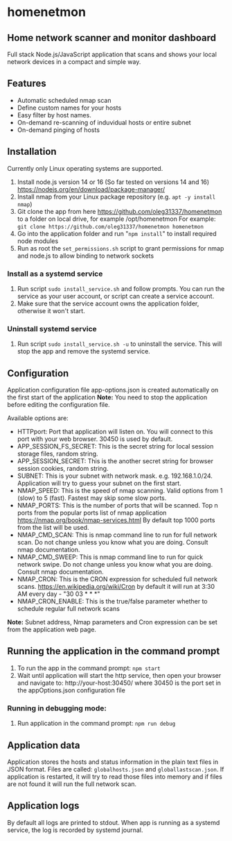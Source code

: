 # homenetmon
## Home network scanner and monitor dashboard
Full stack Node.js/JavaScript application that scans and shows your local network devices in a compact and simple way.

## Features
 * Automatic scheduled nmap scan
 * Define custom names for your hosts
 * Easy filter by host names.
 * On-demand re-scanning of induvidual hosts or entire subnet
 * On-demand pinging of hosts

## Installation
Currently only Linux operating systems are supported.
1. Install node.js version 14 or 16 (So far tested on versions 14 and 16) https://nodejs.org/en/download/package-manager/
2. Install nmap from your Linux package repository (e.g. `apt -y install nmap`)
3. Git clone the app from here https://github.com/oleg31337/homenetmon to a folder on local drive, for example /opt/homenetmon
   For example: `git clone https://github.com/oleg31337/homenetmon homenetmon`
4. Go into the application folder and run "`npm install`" to install required node modules
5. Run as root the `set_permissions.sh` script to grant permissions for nmap and node.js to allow binding to network sockets

### Install as a systemd service
1. Run script `sudo install_service.sh` and follow prompts. You can run the service as your user account, or script can create a service account.
2. Make sure that the service account owns the application folder, otherwise it won't start.

### Uninstall systemd service
1. Run script `sudo install_service.sh -u` to uninstall the service. This will stop the app and remove the systemd service.

## Configuration
Application configuration file app-options.json is created automatically on the first start of the application
**Note:** You need to stop the application before editing the configuration file.

Available options are:
 * HTTPport: Port that application will listen on. You will connect to this port with your web browser. 30450 is used by default.
 * APP_SESSION_FS_SECRET: This is the secret string for local session storage files, random string.
 * APP_SESSION_SECRET: This is the another secret string for browser session cookies, random string.
 * SUBNET: This is your subnet with network mask. e.g. 192.168.1.0/24. Application will try to guess your subnet on the first start.
 * NMAP_SPEED: This is the speed of nmap scanning. Valid options from 1 (slow) to 5 (fast). Fastest may skip some slow ports.
 * NMAP_PORTS: This is the number of ports that will be scanned. Top n ports from the popular ports list of nmap application https://nmap.org/book/nmap-services.html
   By default top 1000 ports from the list will be used.
 * NMAP_CMD_SCAN: This is nmap command line to run for full network scan. Do not change unless you know what you are doing. Consult nmap documentation.
 * NMAP_CMD_SWEEP: This is nmap command line to run for quick network swipe. Do not change unless you know what you are doing. Consult nmap documentation.
 * NMAP_CRON: This is the CRON expression for scheduled full network scans. https://en.wikipedia.org/wiki/Cron
   by default it will run at 3:30 AM every day - "30 03 * * *"
 * NMAP_CRON_ENABLE: This is the true/false parameter whether to schedule regular full network scans

**Note:** Subnet address, Nmap parameters and Cron expression can be set from the application web page.

## Running the application in the command prompt
1. To run the app in the command prompt:
`npm start`
2. Wait until application will start the http service, then open your browser and navigate to: http://your-host:30450/
where 30450 is the port set in the appOptions.json configuration file

### Running in debugging mode:
1. Run application in the command prompt:
`npm run debug`

## Application data
Application stores the hosts and status information in the plain text files in JSON format.
Files are called: `globalhosts.json` and `globallastscan.json`.
If application is restarted, it will try to read those files into memory and if files are not found it will run the full network scan.

## Application logs
By default all logs are printed to stdout. When app is running as a systemd service, the log is recorded by systemd journal.